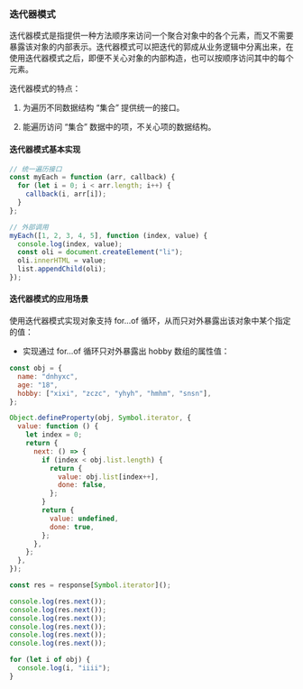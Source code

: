 ### 迭代器模式

迭代器模式是指提供一种方法顺序来访问一个聚合对象中的各个元素，而又不需要暴露该对象的内部表示。迭代器模式可以把迭代的郭成从业务逻辑中分离出来，在使用迭代器模式之后，即便不关心对象的内部构造，也可以按顺序访问其中的每个元素。

迭代器模式的特点：

1. 为遍历不同数据结构 “集合” 提供统一的接口。

2. 能遍历访问 “集合” 数据中的项，不关心项的数据结构。

#### 迭代器模式基本实现

```js
// 统一遍历接口
const myEach = function (arr, callback) {
  for (let i = 0; i < arr.length; i++) {
    callback(i, arr[i]);
  }
};

// 外部调用
myEach([1, 2, 3, 4, 5], function (index, value) {
  console.log(index, value);
  const oli = document.createElement("li");
  oli.innerHTML = value;
  list.appendChild(oli);
});
```

#### 迭代器模式的应用场景

使用迭代器模式实现对象支持 for...of 循环，从而只对外暴露出该对象中某个指定的值：

- 实现通过 for...of 循环只对外暴露出 hobby 数组的属性值：

```js
const obj = {
  name: "dnhyxc",
  age: "18",
  hobby: ["xixi", "zczc", "yhyh", "hmhm", "snsn"],
};

Object.defineProperty(obj, Symbol.iterator, {
  value: function () {
    let index = 0;
    return {
      next: () => {
        if (index < obj.list.length) {
          return {
            value: obj.list[index++],
            done: false,
          };
        }
        return {
          value: undefined,
          done: true,
        };
      },
    };
  },
});

const res = response[Symbol.iterator]();

console.log(res.next());
console.log(res.next());
console.log(res.next());
console.log(res.next());
console.log(res.next());
console.log(res.next());

for (let i of obj) {
  console.log(i, "iiii");
}
```
